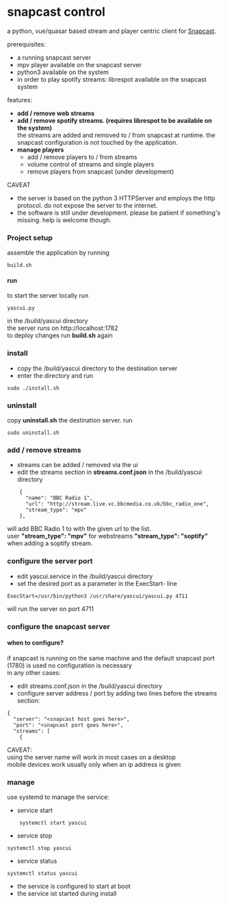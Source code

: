# snapcast control 

a python, vue/quasar based stream and player centric client for [Snapcast](https://github.com/badaix/snapcast).

prerequisites:
* a running snapcast server
* mpv player available on the snapcast server
* python3 available on the system
* in order to play spotify streams: librespot available on the snapcast system

features:
* __add / remove web streams__
* __add / remove spotify streams. (requires librespot to be available on the system)__  
the streams are added and removed to / from snapcast at runtime. the snapcast configuration is not touched by the application.
* __manage players__
  - add / remove players to / from streams
  - volume control of streams and single players
  - remove players from snapcast (under development)
  

CAVEAT
* the server is based on the python 3 HTTPServer and employs the http protocol. do not expose the server to the internet.  
* the software is still under development. please be patient if something's missing. help is welcome though.

### Project setup
assemble the application by running
```
build.sh 
```

#### run
to start the server locally run
```
yascui.py
```
in the /build/yascui directory  
the server runs on http://localhost:1782  
to deploy changes run __build.sh__ again

### install
* copy the /build/yascui directory to the destination server
* enter the directory and run
```
sudo ./install.sh 
```

### uninstall
copy __uninstall.sh__ the destination server. run
```
sudo uninstall.sh 
```

### add / remove streams
* streams can be added / removed via the ui
* edit the streams section in __streams.conf.json__ in the /build/yascui directory
```
    {
      "name": "BBC Radio 1",
      "url": "http://stream.live.vc.bbcmedia.co.uk/bbc_radio_one",
      "stream_type": "mpv"
    },
```
will add BBC Radio 1 to with the given url to the list.  
user __"stream_type": "mpv"__ for webstreams __"stream_type": "soptify"__ when adding a soptify stream.  
### configure the server port
* edit yascui.service in the /build/yascui directory
* set the desired port as a parameter in the ExecStart- line
 ```
ExecStart=/usr/bin/python3 /usr/share/yascui/yascui.py 4711
```
will run the server on port 4711

### configure the snapcast server
#### when to configure?
if snapcast is running on the same machine and the default snapcast port (1780) is used no configuration is necessary  
in any other cases:
* edit streams.conf.json in the /build/yascui directory
* configure server address / port by adding two lines before the streams section:
```
{
  "server": "<snapcast host goes here>",
  "port": "<snapcast port goes here>",
  "streams": [
    {
```
CAVEAT:  
using the server name will work in most cases on a desktop  
mobile devices work usually only when an ip address is given  

### manage 
use systemd to manage the service:
* service start
```
    systemctl start yascui
```
* service stop
```
systemctl stop yascui
```
* service status
```
systemctl status yascui
```
* the service is configured to start at boot
* the service ist started during install
